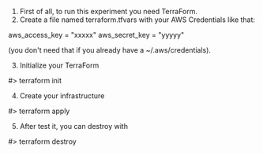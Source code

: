 

1) First of all, to run this experiment you need TerraForm.
2) Create a file named terraform.tfvars with your AWS Credentials like that:

aws_access_key = "xxxxx"
aws_secret_key = "yyyyy"

(you don't need that if you already have a ~/.aws/credentials).

3) Initialize your TerraForm

#> terraform init

4) Create your infrastructure 

#> terraform apply

5) After test it, you can destroy with

#> terraform destroy


